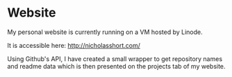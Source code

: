 # Website

My personal website is currently running on a VM hosted by Linode. 

It is accessible here: http://nicholasshort.com/

Using Github's API, I have created a small wrapper to get repository names and readme data which is then presented on the projects tab of my website.
